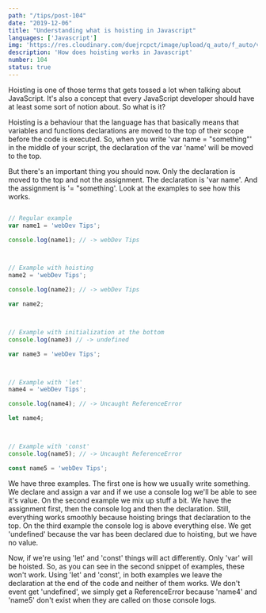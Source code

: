 ```yaml
---
path: "/tips/post-104"
date: "2019-12-06"
title: "Understanding what is hoisting in Javascript"
languages: ['Javascript']
img: 'https://res.cloudinary.com/duejrcpct/image/upload/q_auto/f_auto/v1587328348/tips/104-1_dwjjgm.png'
description: 'How does hoisting works in Javascript'
number: 104
status: true
---
```


Hoisting is one of those terms that gets tossed a lot when talking about JavaScript. It's also a concept that every JavaScript developer should have at least some sort of notion about. So what is it?

Hoisting is a behaviour that the language has that basically means that variables and functions declarations are moved to the top of their scope before the code is executed.
So, when you write 'var name = "something"' in the middle of your script, the declaration of the var 'name' will be moved to the top.

But there's an important thing you should now. Only the declaration is moved to the top and not the assignment. The declaration is 'var name'. And the assignment is '= "something'. Look at the examples to see how this works.

 ```javascript
 
// Regular example
var name1 = 'webDev Tips';

console.log(name1); // -> webDev Tips



// Example with hoisting
name2 = 'webDev Tips';

console.log(name2); // -> webDev Tips

var name2;



// Example with initialization at the bottom
console.log(name3) // -> undefined

var name3 = 'webDev Tips';



// Example with 'let'
name4 = 'webDev Tips';

console.log(name4); // -> Uncaught ReferenceError

let name4;



// Example with 'const'
console.log(name5); // -> Uncaught ReferenceError

const name5 = 'webDev Tips';

 ```
We have three examples. The first one is how we usually write something. We declare and assign a var and if we use a console log we'll be able to see it's value. On the second example we mix up stuff a bit. We have the assignment first, then the console log and then the declaration. Still, everything works smoothly because hoisting brings that declaration to the top. On the third example the console log is above everything else. We get 'undefined' because the var has been declared due to hoisting, but we have no value.

Now, if we're using 'let' and 'const' things will act differently. Only 'var' will be hoisted. So, as you can see in the second snippet of examples, these won't work. Using 'let' and 'const', in both examples we leave the declaration at the end of the code and neither of them works. We don't event get 'undefined', we simply get a ReferenceError because 'name4' and 'name5' don't exist when they are called on those console logs.